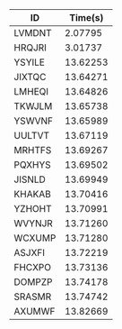 |ID|Time(s)|
|-|-|
|LVMDNT|2.07795|
|HRQJRI|3.01737|
|YSYILE|13.62253|
|JIXTQC|13.64271|
|LMHEQI|13.64826|
|TKWJLM|13.65738|
|YSWVNF|13.65989|
|UULTVT|13.67119|
|MRHTFS|13.69267|
|PQXHYS|13.69502|
|JISNLD|13.69949|
|KHAKAB|13.70416|
|YZHOHT|13.70991|
|WVYNJR|13.71260|
|WCXUMP|13.71280|
|ASJXFI|13.72219|
|FHCXPO|13.73136|
|DOMPZP|13.74178|
|SRASMR|13.74742|
|AXUMWF|13.82669|
